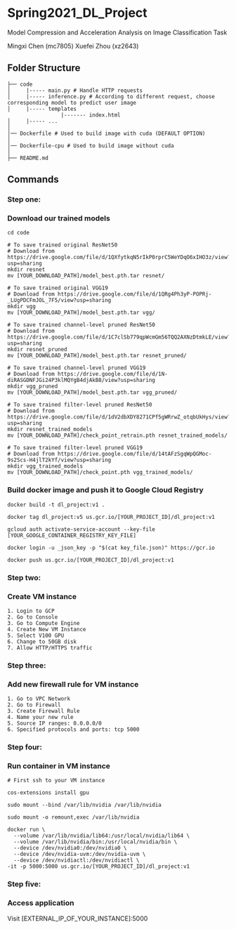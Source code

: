 # Spring2021\_DL\_Project
Model Compression and Acceleration Analysis on Image Classification Task

Mingxi Chen (mc7805) Xuefei Zhou (xz2643)


## Folder Structure

```
├── code
│     |----- main.py # Handle HTTP requests
│     |----- inference.py # According to different request, choose corresponding model to predict user image 
│     |----- templates
                 |------- index.html
│     |----- ...
│   
│── Dockerfile # Used to build image with cuda (DEFAULT OPTION)
│
│── Dockerfile-cpu # Used to build image without cuda                
│ 
├── README.md
```
## Commands

### Step one: 
### Download our trained models
```
cd code

# To save trained original ResNet50
# Download from https://drive.google.com/file/d/1QXfytkqN5rIkP0rprC5WeYDqO6xIHO3z/view?usp=sharing
mkdir resnet
mv [YOUR_DOWNLOAD_PATH]/model_best.pth.tar resnet/

# To save trained original VGG19
# Download from https://drive.google.com/file/d/1QRg4Ph3yP-POPRj-_LUgPDCFmJOL_7F5/view?usp=sharing
mkdir vgg
mv [YOUR_DOWNLOAD_PATH]/model_best.pth.tar vgg/

# To save trained channel-level pruned ResNet50
# Download from https://drive.google.com/file/d/1C7clSb779qpWcmGm56TQQ2AXNzDtmkLE/view?usp=sharing
mkdir resnet_pruned
mv [YOUR_DOWNLOAD_PATH]/model_best.pth.tar resnet_pruned/

# To save trained channel-level pruned VGG19
# Download from https://drive.google.com/file/d/1N-diRASGDNFJGi24P3klMQYgB4djAkB8/view?usp=sharing
mkdir vgg_pruned
mv [YOUR_DOWNLOAD_PATH]/model_best.pth.tar vgg_pruned/

# To save trained filter-level pruned ResNet50
# Download from https://drive.google.com/file/d/1dV2dbXDY8271CPf5gWRrwZ_otqbUkHys/view?usp=sharing
mkdir resnet_trained_models
mv [YOUR_DOWNLOAD_PATH]/check_point_retrain.pth resnet_trained_models/

# To save trained filter-level pruned VGG19
# Download from https://drive.google.com/file/d/14tAFzSgqWpQGMoc-9s2Scs-H4jlT2kYf/view?usp=sharing
mkdir vgg_trained_models
mv [YOUR_DOWNLOAD_PATH]/check_point.pth vgg_trained_models/

```

### Build docker image and push it to Google Cloud Registry

```
docker build -t dl_project:v1 .

docker tag dl_project:v5 us.gcr.io/[YOUR_PROJECT_ID]/dl_project:v1

gcloud auth activate-service-account --key-file [YOUR_GOOGLE_CONTAINER_REGISTRY_KEY_FILE]

docker login -u _json_key -p "$(cat key_file.json)" https://gcr.io

docker push us.gcr.io/[YOUR_PROJECT_ID]/dl_project:v1

```
### Step two:
### Create VM instance
```
1. Login to GCP
2. Go to Console
3. Go to Compute Engine
4. Create New VM Instance
5. Select V100 GPU
6. Change to 50GB disk
7. Allow HTTP/HTTPS traffic
```
### Step three:
### Add new firewall rule for VM instance

```
1. Go to VPC Network
2. Go to Firewall
3. Create Firewall Rule
4. Name your new rule
5. Source IP ranges: 0.0.0.0/0
6. Specified protocols and ports: tcp 5000
```


### Step four:
### Run container in VM instance
```
# First ssh to your VM instance

cos-extensions install gpu

sudo mount --bind /var/lib/nvidia /var/lib/nvidia

sudo mount -o remount,exec /var/lib/nvidia

docker run \
  --volume /var/lib/nvidia/lib64:/usr/local/nvidia/lib64 \
  --volume /var/lib/nvidia/bin:/usr/local/nvidia/bin \
  --device /dev/nvidia0:/dev/nvidia0 \
  --device /dev/nvidia-uvm:/dev/nvidia-uvm \
  --device /dev/nvidiactl:/dev/nvidiactl \
-it -p 5000:5000 us.gcr.io/[YOUR_PROJECT_ID]/dl_project:v1
```
### Step five:
### Access application
Visit [EXTERNAL\_IP\_OF\_YOUR\_INSTANCE]:5000
